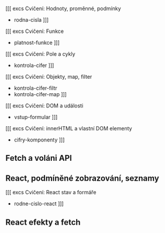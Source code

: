[[[ excs Cvičení: Hodnoty, proměnné, podmínky
- rodna-cisla
]]]

[[[ excs Cvičení: Funkce
- platnost-funkce
]]]

[[[ excs Cvičení: Pole a cykly
- kontrola-cifer
]]]

[[[ excs Cvičení: Objekty, map, filter
- kontrola-cifer-filtr
- kontrola-cifer-map
]]]

[[[ excs Cvičení: DOM a události
- vstup-formular
]]]

[[[ excs Cvičení: innerHTML a vlastní DOM elementy
- cifry-komponenty
]]]

## Fetch a voláni API

## React, podmíněné zobrazování, seznamy

[[[ excs Cvičení: React stav a formáře
- rodne-cislo-react
]]]

## React efekty a fetch
